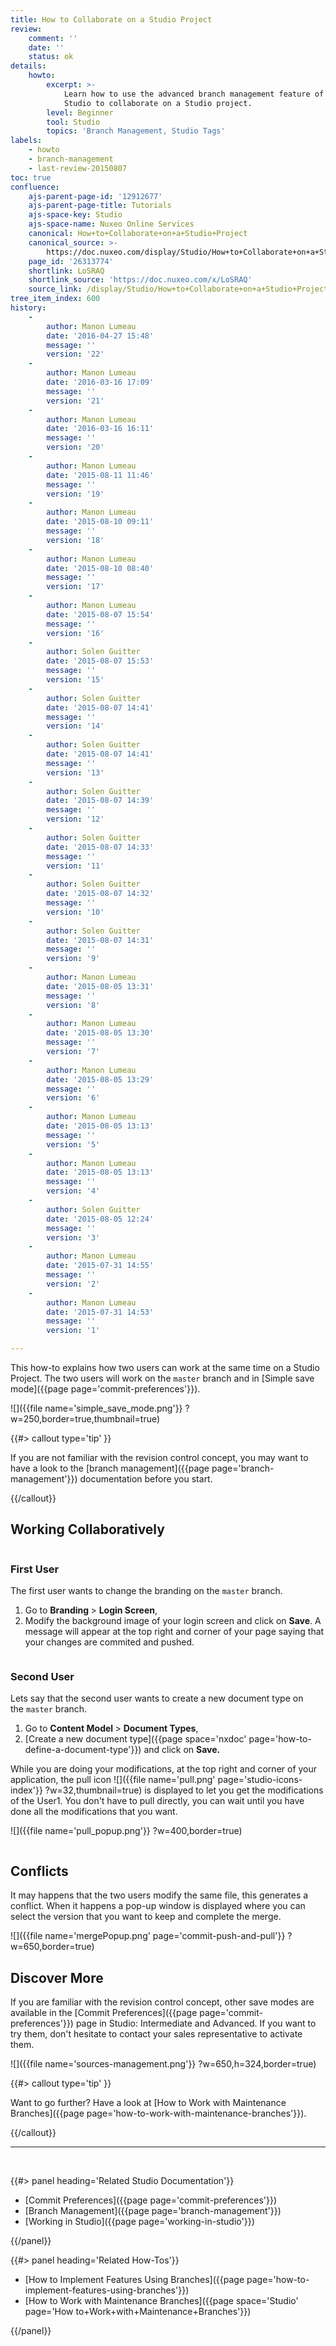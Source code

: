 ```yaml
---
title: How to Collaborate on a Studio Project
review:
    comment: ''
    date: ''
    status: ok
details:
    howto:
        excerpt: >-
            Learn how to use the advanced branch management feature of Nuxeo
            Studio to collaborate on a Studio project.
        level: Beginner
        tool: Studio
        topics: 'Branch Management, Studio Tags'
labels:
    - howto
    - branch-management
    - last-review-20150807
toc: true
confluence:
    ajs-parent-page-id: '12912677'
    ajs-parent-page-title: Tutorials
    ajs-space-key: Studio
    ajs-space-name: Nuxeo Online Services
    canonical: How+to+Collaborate+on+a+Studio+Project
    canonical_source: >-
        https://doc.nuxeo.com/display/Studio/How+to+Collaborate+on+a+Studio+Project
    page_id: '26313774'
    shortlink: LoSRAQ
    shortlink_source: 'https://doc.nuxeo.com/x/LoSRAQ'
    source_link: /display/Studio/How+to+Collaborate+on+a+Studio+Project
tree_item_index: 600
history:
    -
        author: Manon Lumeau
        date: '2016-04-27 15:48'
        message: ''
        version: '22'
    -
        author: Manon Lumeau
        date: '2016-03-16 17:09'
        message: ''
        version: '21'
    -
        author: Manon Lumeau
        date: '2016-03-16 16:11'
        message: ''
        version: '20'
    -
        author: Manon Lumeau
        date: '2015-08-11 11:46'
        message: ''
        version: '19'
    -
        author: Manon Lumeau
        date: '2015-08-10 09:11'
        message: ''
        version: '18'
    -
        author: Manon Lumeau
        date: '2015-08-10 08:40'
        message: ''
        version: '17'
    -
        author: Manon Lumeau
        date: '2015-08-07 15:54'
        message: ''
        version: '16'
    -
        author: Solen Guitter
        date: '2015-08-07 15:53'
        message: ''
        version: '15'
    -
        author: Solen Guitter
        date: '2015-08-07 14:41'
        message: ''
        version: '14'
    -
        author: Solen Guitter
        date: '2015-08-07 14:41'
        message: ''
        version: '13'
    -
        author: Solen Guitter
        date: '2015-08-07 14:39'
        message: ''
        version: '12'
    -
        author: Solen Guitter
        date: '2015-08-07 14:33'
        message: ''
        version: '11'
    -
        author: Solen Guitter
        date: '2015-08-07 14:32'
        message: ''
        version: '10'
    -
        author: Solen Guitter
        date: '2015-08-07 14:31'
        message: ''
        version: '9'
    -
        author: Manon Lumeau
        date: '2015-08-05 13:31'
        message: ''
        version: '8'
    -
        author: Manon Lumeau
        date: '2015-08-05 13:30'
        message: ''
        version: '7'
    -
        author: Manon Lumeau
        date: '2015-08-05 13:29'
        message: ''
        version: '6'
    -
        author: Manon Lumeau
        date: '2015-08-05 13:13'
        message: ''
        version: '5'
    -
        author: Manon Lumeau
        date: '2015-08-05 13:13'
        message: ''
        version: '4'
    -
        author: Solen Guitter
        date: '2015-08-05 12:24'
        message: ''
        version: '3'
    -
        author: Manon Lumeau
        date: '2015-07-31 14:55'
        message: ''
        version: '2'
    -
        author: Manon Lumeau
        date: '2015-07-31 14:53'
        message: ''
        version: '1'

---
```

This how-to explains how two users can work at the same time on a Studio Project. The two users will work on the&nbsp;`master`&nbsp;branch and in [Simple save mode]({{page page='commit-preferences'}}).&nbsp;

![]({{file name='simple_save_mode.png'}} ?w=250,border=true,thumbnail=true)

{{#> callout type='tip' }}

If you are not familiar with the revision control concept, you may want to have a look to the [branch management]({{page page='branch-management'}}) documentation before you start.

{{/callout}}

## Working Collaboratively

<div class="row" data-equalizer data-equalize-on="medium"><div class="column medium-6">

### First User

The first user wants to change the branding on the&nbsp;`master`&nbsp;branch.&nbsp;

1.  Go to&nbsp;**Branding&nbsp;**>&nbsp;**Login Screen**,
2.  Modify the background image of your login screen and click on&nbsp;**Save**.
    A message will appear at the top right and corner of your page saying that your changes are commited and pushed.&nbsp;

</div><div class="column medium-6">

### Second User

Lets say that the second user wants to create a new document type on the&nbsp;`master`&nbsp;branch.

1.  Go to&nbsp;**Content Model&nbsp;**>&nbsp;**Document Types**,
2.  [Create a new document type]({{page space='nxdoc' page='how-to-define-a-document-type'}}) and click on **Save.**&nbsp;&nbsp;

While you are doing your modifications, at the top right and corner of your application, the pull icon&nbsp;![]({{file name='pull.png' page='studio-icons-index'}} ?w=32,thumbnail=true)&nbsp;is displayed to let you get the modifications of the User1\. You don't have to pull directly, you can wait until you have done all the modifications that you want.&nbsp;

![]({{file name='pull_popup.png'}} ?w=400,border=true)

</div></div>

## Conflicts

It may happens that the two users modify the same file, this generates a conflict. When it happens a pop-up window is displayed where you can select the version that you want to keep and complete the merge.&nbsp;

![]({{file name='mergePopup.png' page='commit-push-and-pull'}} ?w=650,border=true)

## Discover More&nbsp;

If you are familiar with the revision control concept, other save modes are available in the&nbsp;[Commit Preferences]({{page page='commit-preferences'}})&nbsp;page in Studio: Intermediate and Advanced. If you want to try them, don't hesitate to contact your sales representative to activate them.

![]({{file name='sources-management.png'}} ?w=650,h=324,border=true)

{{#> callout type='tip' }}

Want to go further? Have a look at [How to Work with Maintenance Branches]({{page page='how-to-work-with-maintenance-branches'}}).

{{/callout}}

* * *

&nbsp;

<div class="row" data-equalizer data-equalize-on="medium"><div class="column medium-6">{{#> panel heading='Related Studio Documentation'}}

*   [Commit Preferences]({{page page='commit-preferences'}})
*   [Branch Management]({{page page='branch-management'}})
*   [Working in Studio]({{page page='working-in-studio'}})

{{/panel}}</div><div class="column medium-6">{{#> panel heading='Related How-Tos'}}

*   [How to Implement Features Using Branches]({{page page='how-to-implement-features-using-branches'}})
*   [How to Work with Maintenance Branches]({{page space='Studio' page='How to+Work+with+Maintenance+Branches'}})

{{/panel}}</div></div>
